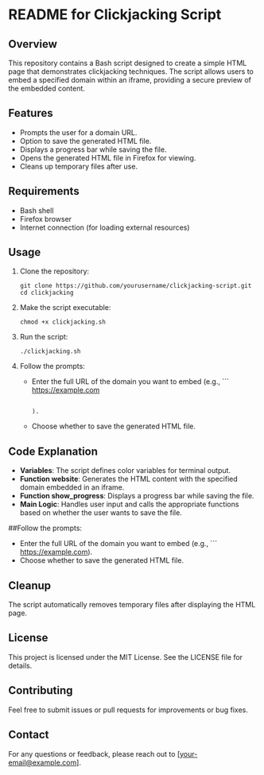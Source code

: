 # README for Clickjacking Script

## Overview

This repository contains a Bash script designed to create a simple HTML page that demonstrates clickjacking techniques. The script allows users to embed a specified domain within an iframe, providing a secure preview of the embedded content.

## Features

- Prompts the user for a domain URL.
- Option to save the generated HTML file.
- Displays a progress bar while saving the file.
- Opens the generated HTML file in Firefox for viewing.
- Cleans up temporary files after use.

## Requirements

- Bash shell
- Firefox browser
- Internet connection (for loading external resources)

## Usage

1. Clone the repository:

   ```
   git clone https://github.com/yourusername/clickjacking-script.git
   cd clickjacking
   
   ```
2. Make the script executable:

   ```
   chmod +x clickjacking.sh
   
   ```
3. Run the script:

   ```
   ./clickjacking.sh
   
   ```
4. Follow the prompts:
   - Enter the full URL of the domain you want to embed (e.g., ```
     https://example.com
     ```

     ).
   - Choose whether to save the generated HTML file.

## Code Explanation

- **Variables**: The script defines color variables for terminal output.
- **Function website**: Generates the HTML content with the specified domain embedded in an iframe.
- **Function show_progress**: Displays a progress bar while saving the file.
- **Main Logic**: Handles user input and calls the appropriate functions based on whether the user wants to save the file.

##Follow the prompts:
   - Enter the full URL of the domain you want to embed (e.g., ```
     https://example.com).
   - Choose whether to save the generated HTML file.

## Cleanup

The script automatically removes temporary files after displaying the HTML page.

## License

This project is licensed under the MIT License. See the LICENSE file for details.

## Contributing

Feel free to submit issues or pull requests for improvements or bug fixes.

## Contact

For any questions or feedback, please reach out to \[[your-email@example.com](mailto:your-email@example.com)\].
